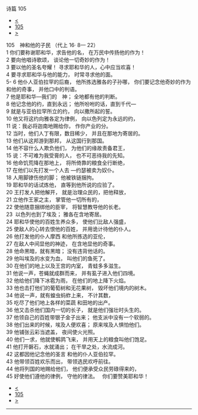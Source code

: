 ﻿





 诗篇 105




* [<](bible/PSA104.md)
* [105](bible/PSA.md)
* [>](bible/PSA106.md)



 
105　神和他的子民 （代上
16·
8—
22）  
1 你们要称谢耶和华，求告他的名， 在万民中传扬他的作为！  
2 要向他唱诗歌颂， 谈论他一切奇妙的作为！  
3 要以他的圣名夸耀！ 寻求耶和华的人，心中应当欢喜！  
4 要寻求耶和华与他的能力， 时常寻求他的面。  
5-
6 他仆人亚伯拉罕的后裔， 他所拣选雅各的子孙哪， 你们要记念他奇妙的作为和他的奇事， 并他口中的判语。     
7 他是耶和华—我们的　神； 全地都有他的判断。  
8 他记念他的约，直到永远； 他所吩咐的话，直到千代—  
9 就是与亚伯拉罕所立的约， 向以撒所起的誓。  
10 他又将这约向雅各定为律例， 向以色列定为永远的约，  
11 说：我必将迦南地赐给你， 作你产业的分。     
12 当时，他们人丁有限，数目稀少， 并且在那地为寄居的。  
13 他们从这邦游到那邦， 从这国行到那国。  
14 他不容什么人欺负他们， 为他们的缘故责备君王，  
15 说：不可难为我受膏的人， 也不可恶待我的先知。     
16 他命饥荒降在那地上， 将所倚靠的粮食全行断绝，  
17 在他们以先打发一个人去 —约瑟被卖为奴仆。  
18 人用脚镣伤他的脚； 他被铁链捆拘。  
19 耶和华的话试炼他， 直等到他所说的应验了。  
20 王打发人把他解开， 就是治理众民的，把他释放，  
21 立他作王家之主， 掌管他一切所有的，  
22 使他随意捆绑他的臣宰， 将智慧教导他的长老。     
23  以色列也到了埃及； 雅各在含地寄居。  
24 耶和华使他的百姓生养众多， 使他们比敌人强盛，  
25 使敌人的心转去恨他的百姓， 并用诡计待他的仆人。     
26 他打发他的仆人摩西 和他所拣选的亚伦，  
27 在敌人中间显他的神迹， 在含地显他的奇事。  
28 他命黑暗，就有黑暗； 没有违背他话的。  
29 他叫埃及的水变为血， 叫他们的鱼死了。  
30 在他们的地上以及王宫的内室， 青蛙多多滋生。  
31 他说一声，苍蝇就成群而来， 并有虱子进入他们四境。  
32 他给他们降下冰雹为雨， 在他们的地上降下火焰。  
33 他也击打他们的葡萄树和无花果树， 毁坏他们境内的树木。  
34 他说一声，就有蝗虫蚂蚱上来， 不计其数，  
35 吃尽了他们地上各样的菜蔬 和田地的出产。  
36 他又击杀他们国内一切的长子， 就是他们强壮时头生的。     
37 他领自己的百姓带银子金子出来； 他支派中没有一个软弱的。  
38 他们出来的时候，埃及人便欢喜； 原来埃及人惧怕他们。  
39 他铺张云彩当遮盖， 夜间使火光照。  
40 他们一求，他就使鹌鹑飞来， 并用天上的粮食叫他们饱足。  
41 他打开磐石，水就涌出； 在干旱之处，水流成河。  
42 这都因他记念他的圣言 和他的仆人亚伯拉罕。     
43 他带领百姓欢乐而出， 带领选民欢呼前往。  
44 他将列国的地赐给他们， 他们便承受众民劳碌得来的，  
45 好使他们遵他的律例， 守他的律法。    你们要赞美耶和华！ 
* [<](bible/PSA104.md)
* [105](bible/PSA.md)
* [>](bible/PSA106.md)





---









